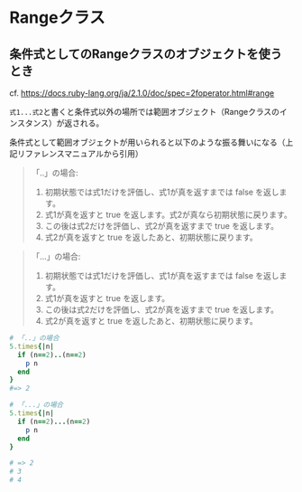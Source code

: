 # Rangeクラス

## 条件式としてのRangeクラスのオブジェクトを使うとき

cf. https://docs.ruby-lang.org/ja/2.1.0/doc/spec=2foperator.html#range

`式1...式2`と書くと条件式以外の場所では範囲オブジェクト（Rangeクラスのインスタンス）が返される。

条件式として範囲オブジェクトが用いられると以下のような振る舞いになる（上記リファレンスマニュアルから引用）

>「..」の場合:
> 1. 初期状態では式1だけを評価し、式1が真を返すまでは false を返します。
> 2. 式1が真を返すと true を返します。式2が真なら初期状態に戻ります。
> 3. この後は式2だけを評価し、式2が真を返すまで true を返します。
> 4. 式2が真を返すと true を返したあと、初期状態に戻ります。

> 「...」の場合:
> 1. 初期状態では式1だけを評価し、式1が真を返すまでは false を返します。
> 2. 式1が真を返すと true を返します。
> 3. この後は式2だけを評価し、式2が真を返すまで true を返します。
> 4. 式2が真を返すと true を返したあと、初期状態に戻ります。

```ruby
# 「..」の場合
5.times{|n|
  if (n==2)..(n==2)
    p n
  end
}
#=> 2

# 「...」の場合
5.times{|n|
  if (n==2)...(n==2)
    p n
  end
}

# => 2
# 3
# 4
```


